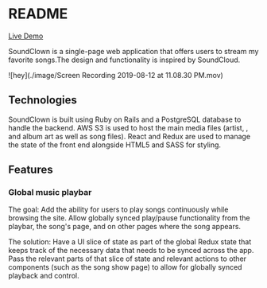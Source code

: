 # README

[Live Demo](https://sound-cloud-pj.herokuapp.com)

SoundClown is a single-page web application that offers users to stream my favorite songs.The design and functionality is inspired by SoundCloud.

![hey](./image/Screen Recording 2019-08-12 at 11.08.30 PM.mov)

## Technologies

SoundClown is built using Ruby on Rails and a PostgreSQL database to handle the backend. AWS S3 is used to host the main media files (artist, , and album art as well as song files). React and Redux are used to manage the state of the front end alongside HTML5 and SASS for styling.



## Features

### Global music playbar

The goal:
Add the ability for users to play songs continuously while browsing the site. Allow globally synced play/pause functionality from the playbar, the song's page, and on other pages where the song appears.

The solution:
Have a UI slice of state as part of the global Redux state that keeps track of the necessary data that needs to be synced across the app. Pass the relevant parts of that slice of state and relevant actions to other components (such as the song show page) to allow for globally synced playback and control.

